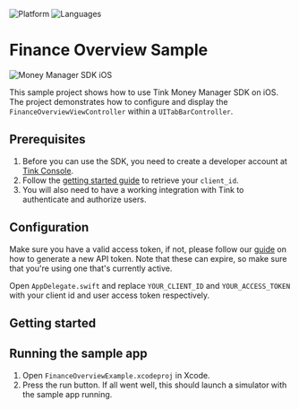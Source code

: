 ![Platform](https://img.shields.io/badge/platform-iOS-orange.svg)
![Languages](https://img.shields.io/badge/languages-swift-orange.svg)

# Finance Overview Sample 

![Money Manager SDK iOS](https://images.ctfassets.net/tmqu5vj33f7w/14LqohqWTkzGaafHaL0Hnc/1db496c2d11cc5028e843337e9ee003a/PFM_SDK_iOS.png)

This sample project shows how to use Tink Money Manager SDK on iOS. The project demonstrates how to configure and display the `FinanceOverviewViewController` within a `UITabBarController`. 

## Prerequisites

1. Before you can use the SDK, you need to create a developer account at [Tink Console](https://console.tink.com/).
2. Follow the [getting started guide](https://docs.tink.com/resources/getting-started/set-up-your-account) to retrieve your `client_id`.
3. You will also need to have a working integration with Tink to authenticate and authorize users.

## Configuration

Make sure you have a valid access token, if not, please follow our [guide](https://docs.tink.com/resources/getting-started/get-access-token) on how to generate a new API token. Note that these can expire, so make sure that you're using one that's currently active.

Open `AppDelegate.swift` and replace `YOUR_CLIENT_ID` and `YOUR_ACCESS_TOKEN` with your client id and user access token respectively.

## Getting started

## Running the sample app
1. Open `FinanceOverviewExample.xcodeproj` in Xcode.
2. Press the run button. If all went well, this should launch a simulator with the sample app running.
